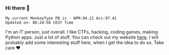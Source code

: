 ### Hi there 👋
<!-- PB START -->
```
My current MonkeyType PB is - WPM:94.21 Acc:97.42
Updated on: 08:24:58 CEST Time
```
<!-- PB END -->
I'm an IT person, just overall. I like CTFs, hacking, coding games, making Python apps. Just a lot of stuff.
You can check out my website [here](https://skill3472.github.io/).
I will probably add some interesting stuff here, when I get the idea to do so. Take care ❤️
